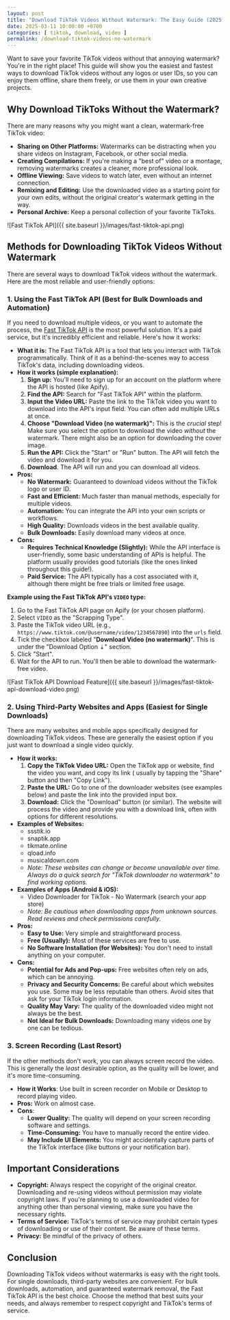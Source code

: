 ```yaml
---
layout: post
title: "Download TikTok Videos Without Watermark: The Easy Guide (2025)"
date: 2025-03-11 10:00:00 +0700
categories: [ tiktok, download, video ]
permalink: /download-tiktok-videos-no-watermark
---
```


Want to save your favorite TikTok videos without that annoying watermark? You're in the right place! This guide will
show you the easiest and fastest ways to download TikTok videos without any logos or user IDs, so you can enjoy them
offline, share them freely, or use them in your own creative projects.

## Why Download TikToks Without the Watermark?

There are many reasons why you might want a clean, watermark-free TikTok video:

* **Sharing on Other Platforms:**  Watermarks can be distracting when you share videos on Instagram, Facebook, or other
  social media.
* **Creating Compilations:**  If you're making a "best of" video or a montage, removing watermarks creates a cleaner,
  more professional look.
* **Offline Viewing:**  Save videos to watch later, even without an internet connection.
* **Remixing and Editing:**  Use the downloaded video as a starting point for your own edits, without the original
  creator's watermark getting in the way.
* **Personal Archive:** Keep a personal collection of your favorite TikToks.

![Fast TikTok API]({{ site.baseurl }}/images/fast-tiktok-api.png)

## Methods for Downloading TikTok Videos Without Watermark

There are several ways to download TikTok videos without the watermark. Here are the most reliable and user-friendly
options:

### 1. Using the Fast TikTok API (Best for Bulk Downloads and Automation)

If you need to download multiple videos, or you want to automate the process,
the [Fast TikTok API](https://novidevelop.github.io/tiktok/) is the most powerful solution. It's a paid service, but
it's incredibly efficient and reliable. Here's how it works:

* **What it is:** The Fast TikTok API is a tool that lets you interact with TikTok programmatically. Think of it as a
  behind-the-scenes way to access TikTok's data, including downloading videos.
* **How it works (simple explanation):**
    1. **Sign up:** You'll need to sign up for an account on the platform where the API is hosted (like Apify).
    2. **Find the API:** Search for "Fast TikTok API" within the platform.
    3. **Input the Video URL:**  Paste the link to the TikTok video you want to download into the API's input field. You
       can often add multiple URLs at once.
    4. **Choose "Download Video (no watermark)":**  This is the *crucial* step! Make sure you select the option to
       download the video *without* the watermark. There might also be an option for downloading the cover image.
    5. **Run the API:** Click the "Start" or "Run" button. The API will fetch the video and download it for you.
    6. **Download**. The API will run and you can download all videos.
* **Pros:**
    * **No Watermark:**  Guaranteed to download videos without the TikTok logo or user ID.
    * **Fast and Efficient:**  Much faster than manual methods, especially for multiple videos.
    * **Automation:**  You can integrate the API into your own scripts or workflows.
    * **High Quality:**  Downloads videos in the best available quality.
    * **Bulk Downloads:** Easily download many videos at once.
* **Cons:**
    * **Requires Technical Knowledge (Slightly):**  While the API interface is user-friendly, some basic understanding
      of APIs is helpful. The platform usually provides good tutorials (like the ones linked throughout this guide!).
    * **Paid Service:**  The API typically has a cost associated with it, although there might be free trials or limited
      free usage.

**Example using the Fast TikTok API's `VIDEO` type:**

1. Go to the Fast TikTok API page on Apify (or your chosen platform).
2. Select `VIDEO` as the "Scrapping Type".
3. Paste the TikTok video URL (e.g., `https://www.tiktok.com/@username/video/1234567890`) into the `urls` field.
4. Tick the checkbox labeled "**Download Video (no watermark)**". This is under the "Download Option ⇣" section.
5. Click "Start".
6. Wait for the API to run. You'll then be able to download the watermark-free video.

![Fast TikTok API Download Feature]({{ site.baseurl }}/images/fast-tiktok-api-download-video.png)

### 2. Using Third-Party Websites and Apps (Easiest for Single Downloads)

There are many websites and mobile apps specifically designed for downloading TikTok videos. These are generally the
easiest option if you just want to download a single video quickly.

* **How it works:**
    1. **Copy the TikTok Video URL:** Open the TikTok app or website, find the video you want, and copy its link (
       usually by tapping the "Share" button and then "Copy Link").
    2. **Paste the URL:** Go to one of the downloader websites (see examples below) and paste the link into the provided
       input box.
    3. **Download:** Click the "Download" button (or similar). The website will process the video and provide you with a
       download link, often with options for different resolutions.
* **Examples of Websites:**
    * ssstik.io
    * snaptik.app
    * tikmate.online
    * qload.info
    * musicaldown.com
    * *Note: These websites can change or become unavailable over time. Always do a quick search for "TikTok downloader
      no watermark" to find working options.*
* **Examples of Apps (Android & iOS):**
    * Video Downloader for TikTok - No Watermark (search your app store)
    * *Note: Be cautious when downloading apps from unknown sources. Read reviews and check permissions carefully.*
* **Pros:**
    * **Easy to Use:**  Very simple and straightforward process.
    * **Free (Usually):**  Most of these services are free to use.
    * **No Software Installation (for Websites):** You don't need to install anything on your computer.
* **Cons:**
    * **Potential for Ads and Pop-ups:**  Free websites often rely on ads, which can be annoying.
    * **Privacy and Security Concerns:**  Be careful about which websites you use. Some may be less reputable than
      others. Avoid sites that ask for your TikTok login information.
    * **Quality May Vary:**  The quality of the downloaded video might not always be the best.
    * **Not Ideal for Bulk Downloads:**  Downloading many videos one by one can be tedious.

### 3. Screen Recording (Last Resort)

If the other methods don't work, you can always screen record the video. This is generally the *least* desirable option,
as the quality will be lower, and it's more time-consuming.

* **How it Works**: Use built in screen recorder on Mobile or Desktop to record playing video.
* **Pros:** Work on almost case.
* **Cons**:
    * **Lower Quality:**  The quality will depend on your screen recording software and settings.
    * **Time-Consuming:** You have to manually record the entire video.
    * **May Include UI Elements:**  You might accidentally capture parts of the TikTok interface (like buttons or your
      notification bar).

## Important Considerations

* **Copyright:**  Always respect the copyright of the original creator. Downloading and re-using videos without
  permission may violate copyright laws. If you're planning to use a downloaded video for anything other than personal
  viewing, make sure you have the necessary rights.
* **Terms of Service:**  TikTok's terms of service may prohibit certain types of downloading or use of their content. Be
  aware of these terms.
* **Privacy:** Be mindful of the privacy of others.

## Conclusion

Downloading TikTok videos without watermarks is easy with the right tools. For single downloads, third-party websites
are convenient. For bulk downloads, automation, and guaranteed watermark removal, the Fast TikTok API is the best
choice. Choose the method that best suits your needs, and always remember to respect copyright and TikTok's terms of
service.
